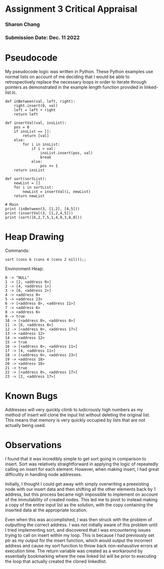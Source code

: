 # Assignment 3 Critical Appraisal

### Sharon Chang
### Submission Date: Dec. 11 2022

# Pseudocode
My pseudocode logic was written in Python. These Python examples use normal lists on account of me deciding that I would be able to retrospectively replace the necessary loops in order to iterate through pointers as demonstrated in the example length function provided in linked-list.lc.
```
def inBetween(val, left, right):
    right.insert(0, val)
    left = left + right
    return left

def insertVal(val, insList):
    pos = 0
    if insList == []:
        return [val]
    else:
        for i in insList:
            if i > val:
                insList.insert(pos, val)
                break
            else:
                pos += 1
    return insList

def sort(sortList):
    newList = []
    for i in sortList:
        newList = insertVal(i, newList)
    return newList

# Main
print (inBetween(3, [1,2], [4,5]))
print (insertVal(3, [1,2,4,5]))
print (sort([6,2,7,5,1,4,9,3,8,0]))
```

# Heap Drawing
Commands:
```
sort (cons 6 (cons 4 (cons 2 nil)));;
```
Environment Heap:
```
0 -> "NULL"
1 -> [2, <address 0>]
2 -> [4, <address 1>]
3 -> [6, <address 2>]
4 -> <address 0>
5 -> <address 23>
6 -> [<address 0>, <address 11>]
7 -> <address 6>
8 -> <address 6>
9 -> true
10 -> [<address 0>, <address 0>]
11 -> [6, <address 0>]
12 -> [<address 0>, <address 17>]
13 -> <address 12>
14 -> <address 12>
15 -> true
16 -> [<address 0>, <address 11>]
17 -> [4, <address 11>]
18 -> [<address 0>, <address 23>]
19 -> <address 18>
20 -> <address 18>
21 -> true
22 -> [<address 0>, <address 17>]
23 -> [2, <address 17>]
```

# Known Bugs
Addresses will very quickly climb to ludicrously high numbers as my method of insert will clone the input list without deleting the original list. This means that memory is very quickly occupied by lists that are not actually being used.

# Observations
I found that it was incredibly simple to get sort going in comparison to insert. Sort was relatively straightforward in applying the logic of repeatedly calling on insert for each element. However, when making insert, I had great difficultly in handling node addresses.

Initially, I thought I could get away with simply overwriting a preexisting node with our insert data and then shifting all the other elements back by 1 address, but this process became nigh impossible to implement on account of the immutability of created nodes. This led me to pivot to instead making a copy of the entire input list as the solution, with the copy containing the inserted data at the appropriate location.

Even when this was accomplished, I was then struck with the problem of outputting the correct address. I was not initially aware of this problem until I tried implementing sort, and discovered that I was encountering issues trying to call on insert within my loop. This is because I had previously set ptr as my output for the insert function, which would output the incorrect address and cause my sort function to throw back non-exhaustive errors at execution time. The return variable was created as a workaround by essentially bookmarking where the new linked list will be prior to executing the loop that actually created the cloned linkedlist.